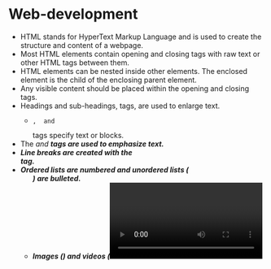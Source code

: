 # Web-development


* HTML stands for HyperText Markup Language and is used to create the structure and content of a webpage.
* Most HTML elements contain opening and closing tags with raw text or other HTML tags between them.
* HTML elements can be nested inside other elements. The enclosed element is the child of the enclosing parent element.
* Any visible content should be placed within the opening and closing <body> tags.
* Headings and sub-headings, tags, are used to enlarge text.
  * <code><p>, <span> and <div></code> tags specify text or blocks.
* The <em> and <strong> tags are used to emphasize text.
* Line breaks are created with the <br> tag.
* Ordered lists are numbered and unordered lists (<ul>) are bulleted.
* Images (<img>) and videos (<video>) can be added by linking to an existing source.
